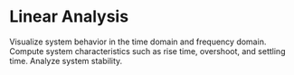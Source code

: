 # **Linear Analysis**

Visualize system behavior in the time domain and frequency domain. Compute system characteristics such as rise time, overshoot, and settling time. Analyze system stability.
